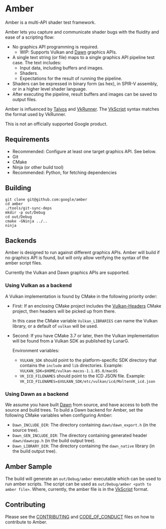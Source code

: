 # Amber

Amber is a multi-API shader test framework.

Amber lets you capture and communicate shader bugs with the fluidity and ease of
a scripting flow:

* No graphics API programming is required.
  * WIP: Supports Vulkan and [Dawn][Dawn] graphics APIs.
* A single text string (or file) maps to a single graphics API pipeline test
  case. The text includes:
  * Input data, including buffers and images.
  * Shaders.
  * Expectations for the result of running the pipeline.
* Shaders can be expressed in binary form (as hex), in SPIR-V assembly, or in a
  higher level shader language.
* After executing the pipeline, result buffers and images can be saved to output
  files.

Amber is influenced by [Talvos][Talvos] and [VkRunner][VkRunner].
The [VkScript](docs/vk_script.md) syntax matches the format used by VkRunner.

This is not an officially supported Google product.

## Requirements

 * Recommended: Configure at least one target graphics API. See below.
 * Git
 * CMake
 * Ninja (or other build tool)
 * Recommended: Python, for fetching dependencies


## Building
```
git clone git@github.com:google/amber
cd amber
./tools/git-sync-deps
mkdir -p out/Debug
cd out/Debug
cmake -GNinja ../..
ninja
```

## Backends

Amber is designed to run against different graphics APIs.
Amber will build if no graphics API is found, but will only allow verifying the
syntax of the amber script files.

Currently the Vulkan and Dawn graphics APIs are supported.

### Using Vulkan as a backend

A Vulkan implementation is found by CMake in the following priority order:

 * First: If an enclosing CMake project includes the
   [Vulkan-Headers][Vulkan-Headers]
   CMake project, then headers will be picked up from there.

   In this case the CMake variable `Vulkan_LIBRARIES` can name the
   Vulkan library, or a default of `vulkan` will be used.

 * Second: If you have CMake 3.7 or later, then the Vulkan implementation will
   be found from a Vulkan SDK as published by LunarG.

   Environment variables:
   * `VULKAN_SDK` should point to the platform-specific SDK directory
     that contains the `include` and `lib` directories.
     Example: `VULKAN_SDK=$HOME/vulkan-macos-1.1.85.0/macOS`
   * `VK_ICD_FILENAMES` should point to the ICD JSON file.
     Example: `VK_ICD_FILENAMES=$VULKAN_SDK/etc/vulkan/icd/MoltenVK_icd.json`

### Using Dawn as a backend

We assume you have built [Dawn][Dawn] from source, and have access to both the
source and build trees. To build a Dawn backend for Amber, set the following
CMake variables when configuring Amber:

  * `Dawn_INCLUDE_DIR`: The directory containing `dawn/dawn_export.h`
    (in the source tree).
  * `Dawn_GEN_INCLUDE_DIR`: The directory containing generated header
    `dawn/dawncpp.h` (in the build output tree).
  * `Dawn_LIBRARY_DIR`: The directory containing the `dawn_native` library (in
    the build output tree).

## Amber Sample

The build will generate an `out/Debug/amber` executable which can be used to
run amber scripts. The script can be used as
`out/Debug/amber <path to amber file>`. Where, currently, the amber file is
in the [VkScript](docs/vk_script.md) format.

## Contributing

Please see the [CONTRIBUTING](CONTRIBUTING.md) and
[CODE_OF_CONDUCT](CODE_OF_CONDUCT.md) files on how to contribute to Amber.


[Dawn]: https://dawn.googlesource.com/dawn/
[Talvos]: https://talvos.github.io/
[Vulkan-Headers]: https://github.com/KhronosGroup/Vulkan-Headers
[VkRunner]: https://github.com/igalia/vkrunner
